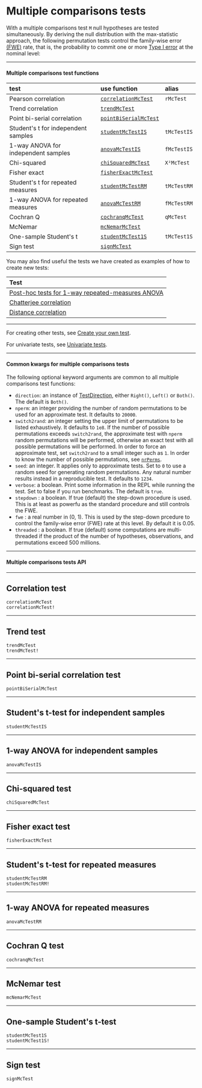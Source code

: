 # Multiple comparisons tests

With a multiple comparisons test ``M`` null hypotheses are tested simultaneously. 
By deriving the null distribution with the max-statistic approach, the following permutation tests
control the family-wise error [(FWE)](https://en.wikipedia.org/wiki/Family-wise_error_rate) rate, that is, the probability to commit one or more [Type I error](https://en.wikipedia.org/wiki/Type_I_and_type_II_errors) at the nominal level:

---

#### Multiple comparisons test functions

| test |  use function  |  alias  |
|:-----|:----------------|:---------------|
| Pearson correlation |  [`correlationMcTest`](@ref)| `rMcTest`|
| Trend correlation | [`trendMcTest`](@ref)| |
| Point bi-serial correlation | [`pointBiSerialMcTest`](@ref) |  |
| Student's t for independent samples | [`studentMcTestIS`](@ref) | `tMcTestIS` |
| 1-way ANOVA for independent samples | [`anovaMcTestIS`](@ref) | `fMcTestIS` |
| Chi-squared | [`chiSquaredMcTest`](@ref) | `Χ²McTest` |
| Fisher exact| [`fisherExactMcTest`](@ref)| |
| Student's t for repeated measures | [`studentMcTestRM`](@ref) | `tMcTestRM` |
| 1-way ANOVA for repeated measures  | [`anovaMcTestRM`](@ref) | `fMcTestRM` |
| Cochran Q | [`cochranqMcTest`](@ref) | `qMcTest` |
| McNemar| [`mcNemarMcTest`](@ref)| |
| One-sample Student's t | [`studentMcTest1S`](@ref) | `tMcTest1S` |
| Sign test | [`signMcTest`](@ref) |  |

You may also find useful the tests we have created as examples of how to create new tests:

| Test | 
|:----------|
| [Post-hoc tests for 1-way repeated-measures ANOVA](@ref "Example 2: Post-hoc tests for 1-way repeated-measures ANOVA") |
| [Chatterjee correlation](@ref "Example 6: multiple comparisons Chatterjee correlation") |
| [Distance correlation](@ref "Example 8: multiple comparisons distance correlation") |


---

For creating other tests, see [Create your own test](@ref).

For univariate tests, see [Univariate tests](@ref).

---

#### Common kwargs for multiple comparisons tests
The following optional keyword arguments are common to all multiple comparisons test functions:

 - `direction`: an instance of [TestDirection](@ref), either `Right()`, `Left()` or `Both()`. The default is `Both()`. 
 - `nperm`: an integer providing the number of random permutations to be used for an approximate test. It defaults to `20000`. 
 - `switch2rand`: an integer setting the upper limit of permutations to be listed exhaustively. It defaults to `1e8`. If the number of possible permutations exceeds `switch2rand`, the approximate test with `nperm` random permutations will be performed, otherwise an exact test with all possible permutations will be performed. In order to force an approximate test, set `switch2rand` to a small integer such as `1`. In order to know the number of possible permutations, see [`nrPerms`](@ref). 
 - `seed`: an integer. It applies only to approximate tests. Set to `0` to use a random seed for generating random permutations. Any natural number results instead in a reproducible test. It defaults to `1234`. 
 - `verbose`: a boolean. Print some information in the REPL while running the test. Set to false if you run benchmarks. The default is `true`.
 - `stepdown` : a boolean. If true (default) the step-down procedure is used. This is at least as powerfu as the standard procedure and still controls the FWE.
 - `fwe` : a real number in (0, 1). This is used by the step-down prcedure to control the family-wise error (FWE) rate at this level. By default it is 0.05.
 - `threaded` : a boolean. If true (default) some computations are multi-threaded if the product of the number of hypotheses, observations, and permutations exceed 500 millions.

---

#### Multiple comparisons tests API

---
## Correlation test
```@docs
correlationMcTest
correlationMcTest!
```

---
## Trend test
```@docs
trendMcTest
trendMcTest!
```

---
## Point bi-serial correlation test
```@docs
pointBiSerialMcTest
```

---
## Student's t-test for independent samples
```@docs
studentMcTestIS
```

---
## 1-way ANOVA for independent samples
```@docs
anovaMcTestIS
```


---
## Chi-squared test
```@docs
chiSquaredMcTest
```

---
## Fisher exact test
```@docs
fisherExactMcTest
```

---
## Student's t-test for repeated measures
```@docs
studentMcTestRM
studentMcTestRM!
```

---
## 1-way ANOVA for repeated measures
```@docs
anovaMcTestRM
```

---
## Cochran Q test
```@docs
cochranqMcTest
```

---
## McNemar test
```@docs
mcNemarMcTest
```

---
## One-sample Student's t-test
```@docs
studentMcTest1S
studentMcTest1S!
```

---
## Sign test
```@docs
signMcTest
```
